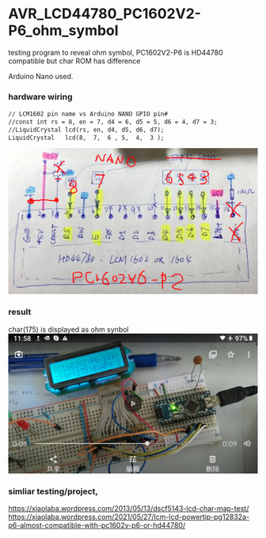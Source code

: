# AVR_LCD44780_PC1602V2-P6_ohm_symbol
testing program to reveal ohm symbol, PC1602V2-P6 is HD44780 compatible but char ROM has difference

Arduino Nano used.

### hardware wiring
```
// LCM1602 pin name vs Arduino NANO GPIO pin#
//const int rs = 8, en = 7, d4 = 6, d5 = 5, d6 = 4, d7 = 3;
//LiquidCrystal lcd(rs, en, d4, d5, d6, d7);
LiquidCrystal   lcd(8,  7,  6 , 5,  4,  3 );
```

![hardware.PNG](hardware.PNG)  



### result
char(175) is displayed as ohm synbol  
![AVR_LCD44780_PC1602V2-P6_ohm_symbol.png](AVR_LCD44780_PC1602V2-P6_ohm_symbol.png)  

### simliar testing/project,
https://xiaolaba.wordpress.com/2013/05/13/dscf5143-lcd-char-map-test/  
https://xiaolaba.wordpress.com/2021/05/27/lcm-lcd-powertip-pg12832a-p6-almost-compatible-with-pc1602v-p6-or-hd44780/  
